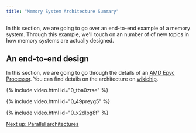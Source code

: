 ```yaml
---
title: "Memory System Architecture Summary"
---
```


In this section, we are going to go over an end-to-end example of a memory system.
Through this example, we'll touch on an number of of new topics in how memory systems are actually designed.

## An end-to-end design

In this section, we are going to go through the details of an [AMD Epyc Processor](https://www.amd.com/en/processors/epyc-7002-series).
You can find details on the architecture on [wikichip](https://en.wikichip.org/wiki/amd/microarchitectures/zen_2).

{% include video.html id="0_tba0zrse" %}

{% include video.html id="0_49preyg5" %}

{% include video.html id="0_x2dlpg8f" %}

[Next up: Parallel architectures](../parallel/index.md)
